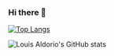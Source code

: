 ### Hi there 👋

<!--
**LouisAldorio/LouisAldorio** is a ✨ _special_ ✨ repository because its `README.md` (this file) appears on your GitHub profile.

Here are some ideas to get you started:

- 🔭 I’m currently working on ...
- 🌱 I’m currently learning ...
- 👯 I’m looking to collaborate on ...
- 🤔 I’m looking for help with ...
- 💬 Ask me about ...
- 📫 How to reach me: ...
- 😄 Pronouns: ...
- ⚡ Fun fact: ...
-->

[![Top Langs](https://github-readme-stats.vercel.app/api/top-langs/?username=LouisAldorio&exclude_repo=github-readme-stats,anuraghazra.github.io)](https://github.com/anuraghazra/github-readme-stats)

![Louis Aldorio's GitHub stats](https://github-readme-stats.vercel.app/api?username=LouisAldorio&show_icons=true&theme=radical)

